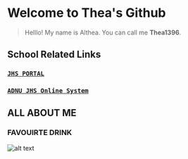 # **Welcome to Thea's Github**

> Helllo! My name is Althea. You can call me **Thea1396**.


## **School Related Links**
### [`JHS PORTAL`](https://jhsportal.adnu.edu.ph/)
### [`ADNU JHS Online System`](https://jhsos.adnu.edu.ph/)


## **ALL ABOUT ME**
### FAVOUIRTE DRINK
![alt text](https://salvagente.co.za/wp-content/uploads/2015/02/lemonade-e-juice.jpg)
